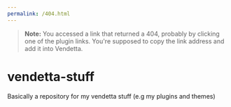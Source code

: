 ```yaml
---
permalink: /404.html
---
```

> **Note:** You accessed a link that returned a 404, probably by clicking one of the plugin links. You're supposed to copy the link address and add it into Vendetta.

# vendetta-stuff
Basically a repository for my vendetta stuff (e.g my plugins and themes)
